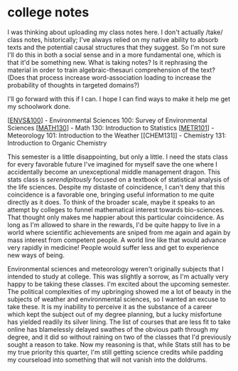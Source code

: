 # college notes

I was thinking about uploading my class notes here.  I don't actually /take/ class notes, historically; I've always relied on my native ability to absorb texts and the potential causal structures that they suggest.  So I'm not sure I'll do this in both a social sense and in a more fundamental one, which is that it'd be something new.  What is taking notes?  Is it rephrasing the material in order to train algebraic-thesauri comprehension of the text?  (Does that process increase word-association loading to increase the probability of thoughts in targeted domains?)

I'll go forward with this if I can.  I hope I can find ways to make it help me get my schoolwork done.

[[ENVS&100]] - Environmental Sciences 100: Survey of Environmental Sciences
[[MATH130]] - Math 130: Introduction to Statistics
[[METR101]] - Meteorology 101: Introduction to the Weather
[[CHEM131]] - Chemistry 131: Introduction to Organic Chemistry

This semester is a little disappointing, but only a little.  I need the stats class for every favorable future I've imagined for myself save the one where I accidentally become an unexceptional middle management dragon.  This stats class is *serendipitously* focused on a textbook of statistical analysis of the life sciences.  Despite my distaste of coincidence, I can't deny that this coincidence is a favorable one, bringing useful information to me quite directly as it does.  To think of the broader scale, maybe it speaks to an attempt by colleges to funnel mathematical interest towards bio-sciences.  That thought only makes me happier about this particular coincidence.  As long as I'm allowed to share in the rewards, I'd be quite happy to live in a world where scientific achievements are sniped from me again and again by mass interest from competent people.  A world line like that would advance very rapidly in medicine!  People would suffer less and get to experience new ways of being.

Environmental sciences and meteorology weren't originally subjects that I intended to study at college.  This was slightly a sorrow, as I'm actually very happy to be taking these classes.  I'm excited about the upcoming semester.  The political complexities of my upbringing showed me a lot of beauty in the subjects of weather and environmental sciences, so I wanted an excuse to take these.  It is my inability to perceive it as the substance of a career which kept the subject out of my degree planning, but a lucky misfortune has yielded readily its silver lining.  The list of courses that are less fit to take online has blamelessly delayed swathes of the obvious path through my degree, and it did so without raining on two of the classes that I'd previously sought a reason to take.  Now my reasoning is that, while Stats still has to be my true priority this quarter, I'm still getting science credits while padding my courseload into something that will not vanish into the doldrums.

[//begin]: # "Autogenerated link references for markdown compatibility"
[ENVS&100]: envs100.md "ENVS&100"
[MATH130]: math130.md "MATH130"
[METR101]: metr101.md "METR101"
[//end]: # "Autogenerated link references"